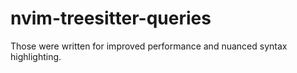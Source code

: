 # nvim-treesitter-queries

Those were written for improved performance and nuanced syntax highlighting.
